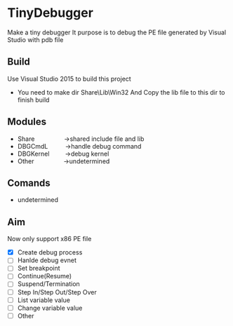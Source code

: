 # TinyDebugger

Make a tiny debugger
It purpose is to debug the PE file generated by Visual Studio with pdb file

## Build

Use Visual Studio 2015 to build this project
* You need to make dir Share\Lib\Win32 And Copy the lib file to this dir to finish build

## Modules

* Share&nbsp;&nbsp;&nbsp;&nbsp;&nbsp;&nbsp;&nbsp;&nbsp;&nbsp;&nbsp;&nbsp;&nbsp;&nbsp;&nbsp;&nbsp;&nbsp;&nbsp;->shared include file and lib
* DBGCmdL&nbsp;&nbsp;&nbsp;&nbsp;&nbsp;&nbsp;&nbsp;&nbsp;&nbsp;&nbsp;->handle debug command
* DBGKernel&nbsp;&nbsp;&nbsp;&nbsp;&nbsp;&nbsp;&nbsp;&nbsp;&nbsp;->debug kernel
* Other&nbsp;&nbsp;&nbsp;&nbsp;&nbsp;&nbsp;&nbsp;&nbsp;&nbsp;&nbsp;&nbsp;&nbsp;&nbsp;&nbsp;&nbsp;&nbsp;&nbsp;->undetermined

## Comands

* undetermined

## Aim

Now only support x86 PE file

* [x] Create debug process
* [ ] Hanlde debug evnet
* [ ] Set breakpoint
* [ ] Continue(Resume)
* [ ] Suspend/Termination
* [ ] Step In/Step Out/Step Over
* [ ] List variable value
* [ ] Change variable value
* [ ] Other
